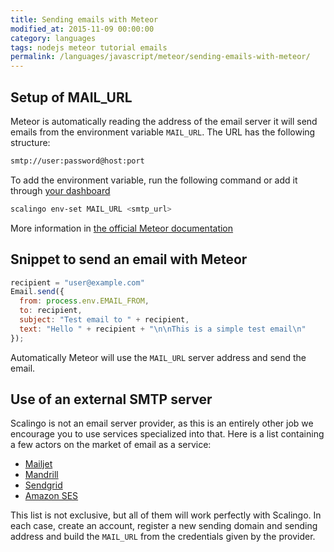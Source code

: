 ```yaml
---
title: Sending emails with Meteor
modified_at: 2015-11-09 00:00:00
category: languages
tags: nodejs meteor tutorial emails
permalink: /languages/javascript/meteor/sending-emails-with-meteor/
---
```


## Setup of MAIL\_URL

Meteor is automatically reading the address of the email server it
will send emails from the environment variable `MAIL_URL`. The URL
has the following structure:

```bash
smtp://user:password@host:port
```

To add the environment variable, run the following command or add it through
[your dashboard](https://my.scalingo.com)

```bash
scalingo env-set MAIL_URL <smtp_url>
```

More information in [the official Meteor documentation](http://docs.meteor.com/#/full/email)

## Snippet to send an email with Meteor

```javascript
recipient = "user@example.com"
Email.send({
  from: process.env.EMAIL_FROM,
  to: recipient,
  subject: "Test email to " + recipient,
  text: "Hello " + recipient + "\n\nThis is a simple test email\n"
});
```

Automatically Meteor will use the `MAIL_URL` server address and send the email.

## Use of an external SMTP server

Scalingo is not an email server provider, as this is an entirely other job we encourage
you to use services specialized into that. Here is a list containing a few actors on the
market of email as a service:

* [Mailjet](https://mailjet.com/)
* [Mandrill](https://www.mandrill.com/)
* [Sendgrid](https://sendgrid.com/)
* [Amazon SES](https://aws.amazon.com/ses/)

This list is not exclusive, but all of them will work perfectly with Scalingo. In each case,
create an account, register a new sending domain and sending address and build the `MAIL_URL`
from the credentials given by the provider.
